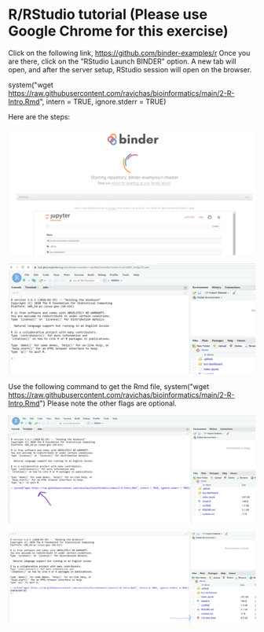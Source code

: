 # R/RStudio tutorial (Please use Google Chrome for this exercise)
Click on the following link, https://github.com/binder-examples/r
Once you are there, click on the "RStudio Launch BINDER" option. A new tab will open, and after the server setup, RStudio session will open on the browser. 

system("wget https://raw.githubusercontent.com/ravichas/bioinformatics/main/2-R-Intro.Rmd", intern = TRUE, ignore.stderr = TRUE)

Here are the steps: 

 ![Go to binder-examples link](Img/RStudioBinderLaunch1.png)
 
 ![Go to binder-examples link](Img/RStudioBinderLaunch2.png)
 
 Use the following command to get the Rmd file, 
 system("wget https://raw.githubusercontent.com/ravichas/bioinformatics/main/2-R-Intro.Rmd")
 Please note the other flags are optional.
 
 ![Go to binder-examples link](Img/RStudioBinderLaunch3.png)
 
 ![Go to binder-examples link](Img/RStudioBinderLaunch4.png)
 
